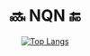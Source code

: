 <h1 align="center">🔜 NQN 🔚</h1>
<div align="center">

[![Top Langs](https://github-readme-stats.vercel.app/api/top-langs/?username=quocnam612&layout=compact&bg_color=00000000&border_color=00000000&text_color=fff)](https://github.com/anuraghazra/github-readme-stats)

</div>
<!--
**quocnam612/quocnam612** is a ✨ _special_ ✨ repository because its `README.md` (this file) appears on your GitHub profile.

Here are some ideas to get you started:

- 🔭 I’m currently working on ...
- 🌱 I’m currently learning ...
- 👯 I’m looking to collaborate on ...
- 🤔 I’m looking for help with ...
- 💬 Ask me about ...
- 📫 How to reach me: ...
- 😄 Pronouns: ...
- ⚡ Fun fact: ...
-->
